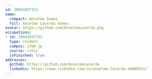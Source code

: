 ```yaml
---
id: 20042037151
name:
  compact: Anselmo Gomes
  full: Anselmo Lacerda Gomes
avatar: https://github.com/AnselmoLacerda.png
occupations:
- id: 20042037151
  type: student
  campus: ifpb-jp
  course: cstsi
  isFinished: true
addresses:
  github: https://github.com/AnselmoLacerda
  linkedin: https://www.linkedin.com/in/anselmo-lacerda-a6889531/
---
```

